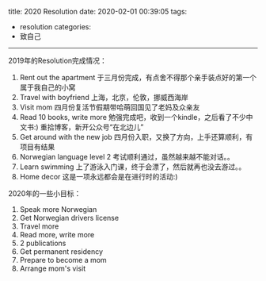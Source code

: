 title: 2020 Resolution
date: 2020-02-01 00:39:05
tags:
- resolution
categories: 
- 致自己
---

2019年的Resolution完成情况：
1. Rent out the apartment 于三月份完成，有点舍不得那个亲手装点好的第一个属于我自己的小窝
2. Travel with boyfriend 上海，北京，伦敦，挪威西海岸
3. Visit mom 四月份复活节假期带哈萌回国见了老妈及众亲友
4. Read 10 books, write more 勉强完成吧，收到一个kindle，之后看了不少中文书:) 重拾博客，新开公众号“在北边儿”
5. Get around with the new job 四月份入职，又换了方向，上手还算顺利，有项目有结果
6. Norwegian language level 2 考试顺利通过，虽然越来越不能对话。。
7. Learn swimming 上了游泳入门课，终于会漂了，然后就再也没去游过。。
8. Home decor 这是一项永远都会是在进行时的活动:)

2020年的一些小目标：
1. Speak more Norwegian
2. Get Norwegian drivers license
3. Travel more
4. Read more, write more
5. 2 publications
6. Get permanent residency
7. Prepare to become a mom
8. Arrange mom's visit

